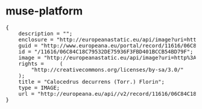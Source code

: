 muse-platform
=============

<pre>
{
    description = "";
    enclosure = "http://europeanastatic.eu/api/image?uri=http%3A%2F%2Fdata.rbge.org.uk%2Fimages%2F502555%2F-1&size=LARGE&type=IMAGE";
    guid = "http://www.europeana.eu/portal/record/11616/06C84C18C79532DE75936F3FBD401BCCB54BD79F.html?utm_source=api&utm_medium=api&utm_campaign=ZHKKYAIMYT";
    id = "/11616/06C84C18C79532DE75936F3FBD401BCCB54BD79F";
    image = "http://europeanastatic.eu/api/image?uri=http%3A%2F%2Fdata.rbge.org.uk%2Fimages%2F502555%2F-1&size=LARGE&type=IMAGE";
    rights =     (
        "http://creativecommons.org/licenses/by-sa/3.0/"
    );
    title = "Calocedrus decurrens (Torr.) Florin";
    type = IMAGE;
    url = "http://europeana.eu/api//v2/record/11616/06C84C18C79532DE75936F3FBD401BCCB54BD79F.json?wskey=ZHKKYAIMYT";
}

</pre>



